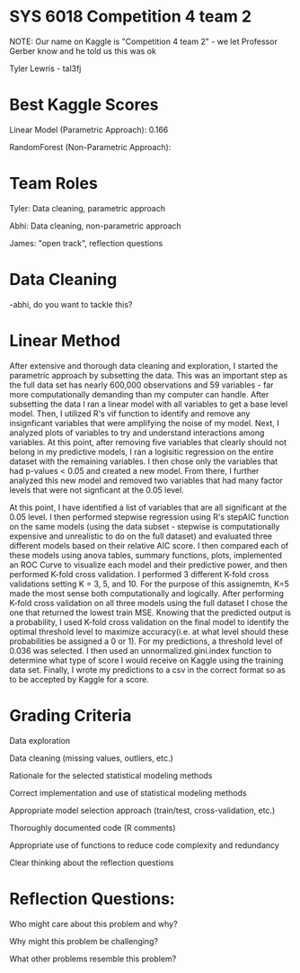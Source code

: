 # SYS 6018 Competition 4 team 2
NOTE: Our name on Kaggle is "Competition 4 team 2" - we let Professor Gerber know and he told us this was ok

Tyler Lewris - tal3fj



# Best Kaggle Scores
Linear Model (Parametric Approach): 0.166

RandomForest (Non-Parametric Approach): 

# Team Roles
Tyler: Data cleaning, parametric approach

Abhi: Data cleaning, non-parametric approach

James: "open track", reflection questions

# Data Cleaning
-abhi, do you want to tackle this?

# Linear Method
After extensive and thorough data cleaning and exploration, I started the parametric approach by subsetting the data. This was an important step as the full data set has nearly 600,000 observations and 59 variables - far more computationally demanding than my computer can handle. After subsetting the data I ran a linear model with all variables to get a base level model. Then, I utilized R's vif function to identify and remove any insignficant variables that were amplifying the noise of my model. Next, I analyzed plots of variables to try and understand interactions among variables. At this point, after removing five variables that clearly should not belong in my predictive models, I ran a logisitic regression on the entire dataset with the remaining variables. I then chose only the variables that had p-values < 0.05 and created a new model. From there, I further analyzed this new model and removed two variables that had many factor levels that were not signficant at the 0.05 level. 

At this point, I have identified a list of variables that are all significant at the 0.05 level. I then performed stepwise regression using R's stepAIC function on the same models (using the data subset - stepwise is computationally expensive and unrealistic to do on the full dataset) and evaluated three different models based on their relative AIC score. I then compared each of these models using anova tables, summary functions, plots, implemented an ROC Curve to visualize each model and their predictive power, and then performed K-fold cross validation. I performed 3 different K-fold cross validations setting K = 3, 5, and 10. For the purpose of this assignemtn, K=5 made the most sense both computationally and logically. After performing K-fold cross validation on all three models using the full dataset I chose the one that returned the lowest train MSE. Knowing that the predicted output is a probability, I used K-fold cross validation on the final model to identify the optimal threshold level to maximize accuracy(i.e. at what level should these probabilities be assigned a 0 or 1). For my predictions, a threshold level of 0.036 was selected. I then used an unnormalized.gini.index function to determine what type of score I would receive on Kaggle using the training data set. Finally, I wrote my predictions to a csv in the correct format so as to be accepted by Kaggle for a score. 


# Grading Criteria
Data exploration

Data cleaning (missing values, outliers, etc.)

Rationale for the selected statistical modeling methods

Correct implementation and use of statistical modeling methods

Appropriate model selection approach (train/test, cross-validation, etc.)

Thoroughly documented code (R comments)

Appropriate use of functions to reduce code complexity and redundancy

Clear thinking about the reflection questions

# Reflection Questions: 
Who might care about this problem and why?

Why might this problem be challenging?

What other problems resemble this problem?
